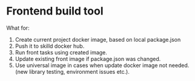 # Frontend build tool

What for:
1. Create current project docker image, based on local package.json
2. Push it to skilld docker hub.
3. Run front tasks using created image.
4. Update existing front image if package.json was changed.
5. Use universal image in cases when update docker image not needed.
(new library testing, environment issues etc.).

